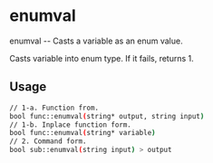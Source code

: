 # enumval
enumval -- Casts a variable as an enum value.

Casts variable into enum type.  If it fails, returns 1.

## Usage
```sh
// 1-a. Function from.
bool func::enumval(string* output, string input)
// 1-b. Inplace function form.
bool func::enumval(string* variable)
// 2. Command form.
bool sub::enumval(string input) > output
```
